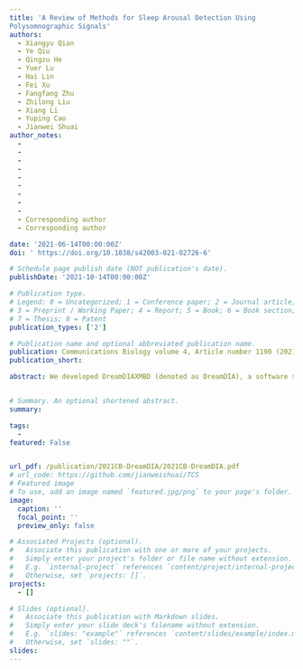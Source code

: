 ```yaml
---
title: 'A Review of Methods for Sleep Arousal Detection Using
Polysomnographic Signals'
authors:
  - Xiangyu Qian
  - Ye Qiu
  - Qingzu He
  - Yuer Lu
  - Hai Lin
  - Fei Xu
  - Fangfang Zhu
  - Zhilong Liu
  - Xiang Li
  - Yuping Cao
  - Jianwei Shuai
author_notes:
  - 
  - 
  - 
  - 
  - 
  - 
  - 
  - 
  - 
  - Corresponding author
  - Corresponding author

date: '2021-06-14T00:00:00Z'
doi: ' https://doi.org/10.1038/s42003-021-02726-6'

# Schedule page publish date (NOT publication's date).
publishDate: '2021-10-14T00:00:00Z'

# Publication type.
# Legend: 0 = Uncategorized; 1 = Conference paper; 2 = Journal article;
# 3 = Preprint / Working Paper; 4 = Report; 5 = Book; 6 = Book section;
# 7 = Thesis; 8 = Patent
publication_types: ['2']

# Publication name and optional abbreviated publication name.
publication: Communications Biology volume 4, Article number 1190 (2021) 
publication_short: 

abstract: We developed DreamDIAXMBD (denoted as DreamDIA), a software suite based on a deep representation model for data-independent acquisition (DIA) data analysis. DreamDIA adopts a data-driven strategy to capture comprehensive information from elution patterns of peptides in DIA data and achieves considerable improvements on both identification and quantification performance compared with other state-of-the-art methods such as OpenSWATH, Skyline and DIA-NN. Specifically, in contrast to existing methods which use only 6  to 10 selected fragment ions from spectral libraries, DreamDIA extracts additional features from hundreds of theoretical elution profiles originated from different ions of each precursor using a deep representation network. To achieve higher coverage of target peptides without sacrificing specificity, the extracted features are further processed by nonlinear discriminative models under the framework of positive-unlabeled learning with decoy peptides as affirmative negative controls


# Summary. An optional shortened abstract.
summary: 

tags:
  - 
featured: False


url_pdf: /publication/2021CB-DreamDIA/2021CB-DreamDIA.pdf
# url_code: https://github.com/jianweishuai/TCS
# Featured image
# To use, add an image named `featured.jpg/png` to your page's folder.
image:
  caption: ''
  focal_point: ''
  preview_only: false

# Associated Projects (optional).
#   Associate this publication with one or more of your projects.
#   Simply enter your project's folder or file name without extension.
#   E.g. `internal-project` references `content/project/internal-project/index.md`.
#   Otherwise, set `projects: []`.
projects:
  - []

# Slides (optional).
#   Associate this publication with Markdown slides.
#   Simply enter your slide deck's filename without extension.
#   E.g. `slides: "example"` references `content/slides/example/index.md`.
#   Otherwise, set `slides: ""`.
slides:
---
```



